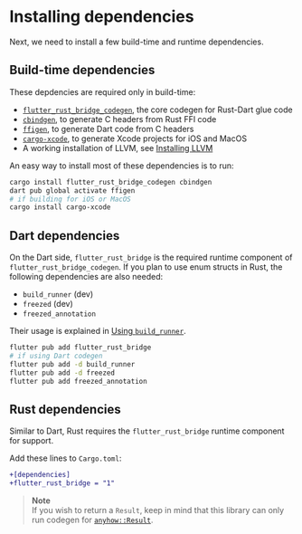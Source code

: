 # Installing dependencies

Next, we need to install a few build-time and runtime dependencies.

## Build-time dependencies

These depdencies are required only in build-time:

- [`flutter_rust_bridge_codegen`](https://lib.rs/crates/flutter_rust_bridge_codegen), the core codegen for Rust-Dart glue code
- [`cbindgen`](https://lib.rs/crates/cbindgen), to generate C headers from Rust FFI code
- [`ffigen`](https://pub.dev/packages/ffigen), to generate Dart code from C headers
- [`cargo-xcode`](https://lib.rs/crates/cargo-xcode), to generate Xcode projects for iOS and MacOS
- A working installation of LLVM, see [Installing LLVM](https://pub.dev/packages/ffigen#installing-llvm)

An easy way to install most of these dependencies is to run:
```bash
cargo install flutter_rust_bridge_codegen cbindgen
dart pub global activate ffigen
# if building for iOS or MacOS
cargo install cargo-xcode
```

## Dart dependencies

On the Dart side, `flutter_rust_bridge` is the required runtime component of
`flutter_rust_bridge_codegen`. If you plan to use enum structs in Rust, the
following dependencies are also needed:
- `build_runner` (dev)
- `freezed` (dev)
- `freezed_annotation`

Their usage is explained in [Using `build_runner`](../generate/build_runner.md).

```bash
flutter pub add flutter_rust_bridge
# if using Dart codegen
flutter pub add -d build_runner
flutter pub add -d freezed
flutter pub add freezed_annotation
```

## Rust dependencies

Similar to Dart, Rust requires the `flutter_rust_bridge` runtime component for support.

Add these lines to `Cargo.toml`:

```diff
+[dependencies]
+flutter_rust_bridge = "1"
```

> **Note** \
> If you wish to return a `Result`, keep in mind that this library can only run codegen
> for [`anyhow::Result`](https://docs.rs/anyhow/latest/anyhow/type.Result.html).

[`just`]: https://github.com/casey/just
